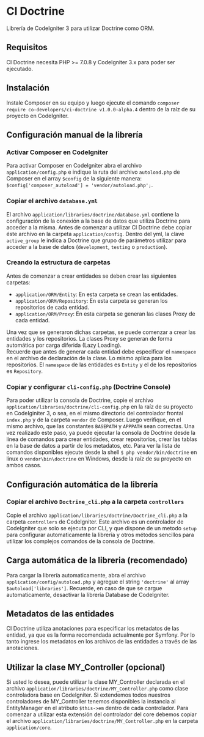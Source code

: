 <h1>CI Doctrine</h1>
Librería de CodeIgniter 3 para utilizar Doctrine como ORM.

<h2>Requisitos</h2>
CI Doctrine necesita PHP >= 7.0.8 y CodeIgniter 3.x para poder ser ejecutado.

<h2>Instalación</h2>
Instale Composer en su equipo y luego ejecute el comando <code>composer require co-developers/ci-doctrine v1.0.0-alpha.4</code> dentro de la raíz de su proyecto en CodeIgniter.

<h2>Configuración manual de la librería</h2>

<h3>Activar Composer en CodeIgniter</h3>
Para activar Composer en CodeIgniter abra el archivo <code>application/config.php</code> e indique la ruta del archivo <code>autoload.php</code> de Composer en el array <code>$config</code> de la siguiente manera: <code>$config['composer_autoload'] = 'vendor/autoload.php';</code>.

<h3>Copiar el archivo <code>database.yml</code></h3>
El archivo <code>application/libraries/doctrine/database.yml</code> contiene la configuración de la conexión a la base de datos que utiliza Doctrine para acceder a la misma. Antes de comenzar a utilizar CI Doctrine debe copiar éste archivo en la carpeta <code>application/config</code>.
Dentro del yml, la clave <code>active_group</code> le indica a Doctrine que grupo de parámetros utilizar para acceder a la base de datos (<code>development</code>, <code>testing</code> o <code>production</code>).

<h3>Creando la estructura de carpetas</h3>
Antes de comenzar a crear entidades se deben crear las siguientes carpetas:
<ul>
<li><code>application/ORM/Entity</code>: En esta carpeta se crean las entidades.</li>
<li><code>application/ORM/Repository</code>: En esta carpeta se generan los repositorios de cada entidad.</li>
<li><code>application/ORM/Proxy</code>: En esta carpeta se generan las clases Proxy de cada entidad.</li>
</ul>
Una vez que se generaron dichas carpetas, se puede comenzar a crear las entidades y los repositorios. La clases Proxy se generan de forma automática por carga diferida (Lazy Loading).<br>
Recuerde que antes de generar cada entidad debe especificar el <code>namespace</code> en el archivo de declaración de la clase. Lo mismo aplica para los repositorios. El <code>namespace</code> de las entidades es <code>Entity</code> y el de los repositorios es <code>Repository</code>.

<h3>Copiar y configurar <code>cli-config.php</code> (Doctrine Console)</h3>
Para poder utilizar la consola de Doctrine, copie el archivo <code>application/libraries/doctrine/cli-config.php</code> en la raíz de su proyecto en CodeIginiter 3, o sea, en el mismo directorio del controlador frontal <code>index.php</code> y de la carpeta <code>vendor</code> de Composer. Luego verifique, en el mismo archivo, que las constantes <code>BASEPATH</code> y <code>APPPATH</code> sean correctas. Una vez realizado este paso, ya puede ejecutar la consola de Doctrine desde la línea de comandos para crear entidades, crear repositorios, crear las tablas en la base de datos a partir de los metadatos, etc.
Para ver la lista de comandos disponibles ejecute desde la shell <code>$ php vendor/bin/doctrine</code> en linux o <code>vendor\bin\doctrine</code> en Windows, desde la raíz de su proyecto en ambos casos.

<h2>Configuración automática de la librería</h2>

<h3>Copiar el archivo <code>Doctrine_cli.php</code> a la carpeta <code>controllers</code></h3>
Copie el archivo <code>application/libraries/doctrine/Doctrine_cli.php</code> a la carpeta <code>controllers</code> de CodeIgniter. Este archivo es un controlador de CodeIgniter que solo se ejecuta por CLI, y que dispone de un metodo <code>setup</code> para configurar automaticamente la librería y otros métodos sencillos para utilizar los complejos comandos de la consola de Doctrine.

<h2>Carga automática de la libreria (recomendado)</h2>
Para cargar la librería automaticamente, abra el archivo <code>application/config/autoload.php</code> y agregue el string <code>'doctrine'</code> al array <code>$autoload['libraries']</code>. Recuerde, en caso de que se cargue automaticamente, desactivar la librería Database de CodeIgniter.

<h2>Metadatos de las entidades</h2>
CI Doctrine utiliza anotaciones para especificar los metadatos de las entidad, ya que es la forma recomendada actualmente por Symfony. Por lo tanto ingrese los metadatos en los archivos de las entidades a través de las anotaciones.

<h2>Utilizar la clase MY_Controller (opcional)</h2>
Si usted lo desea, puede utilizar la clase MY_Controller declarada en el archivo <code>application/libraries/doctrine/MY_Controller.php</code> como clase controladora base en CodeIgniter. Si extendemos todos nuestros controladores de MY_Controller tenemos disponibles la instancia al EntityManager en el atributo <code>$this->em</code> dentro de cada controlador. Para comenzar a utilizar esta extensión del controlador del core debemos copiar el archivo <code>application/libraries/doctrine/MY_Controller.php</code> en la carpeta <code>application/core</code>.
